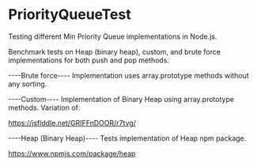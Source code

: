 # PriorityQueueTest
Testing different Min Priority Queue implementations in Node.js. 

Benchmark tests on Heap (binary heap), custom, and brute force implementations for both push and pop methods.

----Brute force----
Implementation uses array.prototype methods without any sorting. 

----Custom----
Implementation of Binary Heap using array.prototype methods. Variation of:

https://jsfiddle.net/GRIFFnDOOR/r7tvg/ 

----Heap (Binary Heap)----
Tests implementation of Heap npm package. 

https://www.npmjs.com/package/heap

